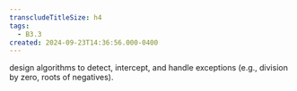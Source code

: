 ```yaml
---
transcludeTitleSize: h4
tags:
  - B3.3
created: 2024-09-23T14:36:56.000-0400
---
```

design algorithms to detect, intercept, and handle exceptions (e.g., division by zero, roots of negatives).